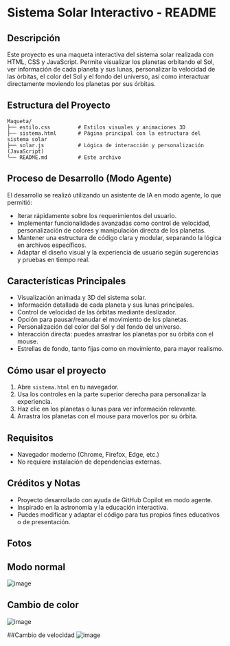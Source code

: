 # Sistema Solar Interactivo - README

## Descripción
Este proyecto es una maqueta interactiva del sistema solar realizada con HTML, CSS y JavaScript. Permite visualizar los planetas orbitando el Sol, ver información de cada planeta y sus lunas, personalizar la velocidad de las órbitas, el color del Sol y el fondo del universo, así como interactuar directamente moviendo los planetas por sus órbitas.

## Estructura del Proyecto

```
Maqueta/
├── estilo.css         # Estilos visuales y animaciones 3D
├── sistema.html       # Página principal con la estructura del sistema solar
├── solar.js           # Lógica de interacción y personalización (JavaScript)
└── README.md          # Este archivo
```

## Proceso de Desarrollo (Modo Agente)
El desarrollo se realizó utilizando un asistente de IA en modo agente, lo que permitió:
- Iterar rápidamente sobre los requerimientos del usuario.
- Implementar funcionalidades avanzadas como control de velocidad, personalización de colores y manipulación directa de los planetas.
- Mantener una estructura de código clara y modular, separando la lógica en archivos específicos.
- Adaptar el diseño visual y la experiencia de usuario según sugerencias y pruebas en tiempo real.

## Características Principales
- Visualización animada y 3D del sistema solar.
- Información detallada de cada planeta y sus lunas principales.
- Control de velocidad de las órbitas mediante deslizador.
- Opción para pausar/reanudar el movimiento de los planetas.
- Personalización del color del Sol y del fondo del universo.
- Interacción directa: puedes arrastrar los planetas por su órbita con el mouse.
- Estrellas de fondo, tanto fijas como en movimiento, para mayor realismo.

## Cómo usar el proyecto
1. Abre `sistema.html` en tu navegador.
2. Usa los controles en la parte superior derecha para personalizar la experiencia.
3. Haz clic en los planetas o lunas para ver información relevante.
4. Arrastra los planetas con el mouse para moverlos por su órbita.

## Requisitos
- Navegador moderno (Chrome, Firefox, Edge, etc.)
- No requiere instalación de dependencias externas.

## Créditos y Notas
- Proyecto desarrollado con ayuda de GitHub Copilot en modo agente.
- Inspirado en la astronomía y la educación interactiva.
- Puedes modificar y adaptar el código para tus propios fines educativos o de presentación.

## Fotos
## Modo normal
![image](https://github.com/user-attachments/assets/d69686de-8fc2-4bb0-9a0e-f7d3d4ba6ef6)

## Cambio de color
![image](https://github.com/user-attachments/assets/6d9ed8c5-016a-4ca6-b536-9a01204b67a9)

##Cambio de velocidad
![image](https://github.com/user-attachments/assets/ad93d602-c52c-443c-9084-925911f605ab)



